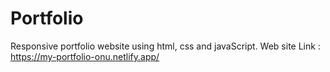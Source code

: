 # Portfolio
Responsive portfolio website using html, css and javaScript.
Web site Link : https://my-portfolio-onu.netlify.app/
